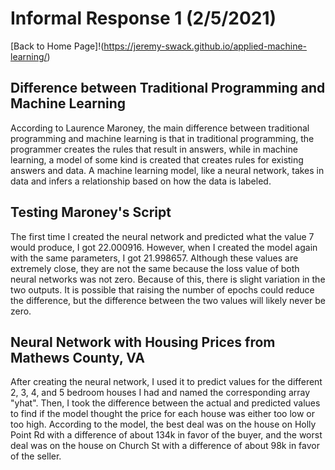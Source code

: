 # Informal Response 1 (2/5/2021)

[Back to Home Page]!(https://jeremy-swack.github.io/applied-machine-learning/)

## Difference between Traditional Programming and Machine Learning

According to Laurence Maroney, the main difference between traditional programming and machine learning is that in traditional programming, the programmer creates the rules that result in answers, while in machine learning, a model of some kind is created that creates rules for existing answers and data. A machine learning model, like a neural network, takes in data and infers a relationship based on how the data is labeled. 

## Testing Maroney's Script

The first time I created the neural network and predicted what the value 7 would produce, I got 22.000916. However, when I created the model again with the same parameters, I got 21.998657. Although these values are extremely close, they are not the same because the loss value of both neural networks was not zero. Because of this, there is slight variation in the two outputs. It is possible that raising the number of epochs could reduce the difference, but the difference between the two values will likely never be zero.

## Neural Network with Housing Prices from Mathews County, VA

After creating the neural network, I used it to predict values for the different 2, 3, 4, and 5 bedroom houses I had and named the corresponding array "yhat". Then, I took the difference between the actual and predicted values to find if the model thought the price for each house was either too low or too high. According to the model, the best deal was on the house on Holly Point Rd with a difference of about 134k in favor of the buyer, and the worst deal was on the house on Church St with a difference of about 98k in favor of the seller. 
